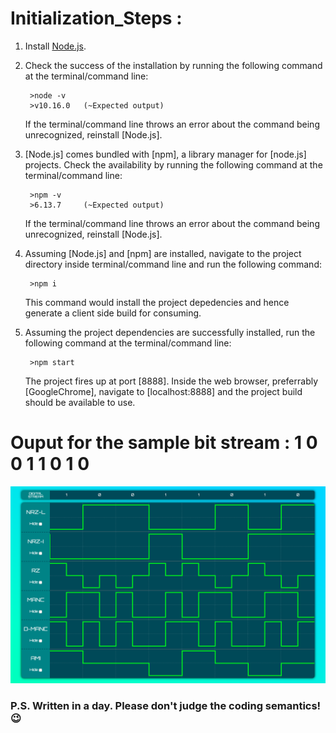 # Initialization_Steps :

1. Install [Node.js](https://www.nodejs.org/en/download/).

2. Check the success of the installation by running the following command at the terminal/command line:

        >node -v 
        >v10.16.0   (~Expected output)

    If the terminal/command line throws an error about the command being unrecognized, reinstall [Node.js].

3. [Node.js] comes bundled with [npm], a library manager for [node.js] projects. Check the availability by running the following command at the terminal/command line:
   
        >npm -v
        >6.13.7     (~Expected output)

    If the terminal/command line throws an error about the command being unrecognized, reinstall [Node.js].

4. Assuming [Node.js] and [npm] are installed, navigate to the project directory inside terminal/command line and run the following command:
   
        >npm i

    This command would install the project depedencies and hence generate a client side build for consuming.

5. Assuming the project dependencies are successfully installed, run the following command at the terminal/command line:
   
        >npm start
    
    The project fires up at port [8888].
    Inside the web browser, preferrably [GoogleChrome], navigate to [localhost:8888] and the project build should be available to use.
    
# Ouput for the sample bit stream : 1 0 0 1 1 0 1 0

![Alt SampleOutput](/sampleOutput.png?raw=true "Sample Output")

### P.S. Written in a day. Please don't judge the coding semantics! 😉



    

